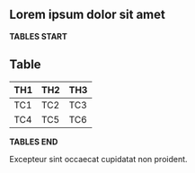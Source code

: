 ## Lorem ipsum dolor sit amet

**TABLES START**

## Table
| TH1 | TH2 | TH3 |
|-----|-----|-----|
| TC1 | TC2 | TC3 |
| TC4 | TC5 | TC6 |

**TABLES END**

Excepteur sint occaecat cupidatat non proident.
